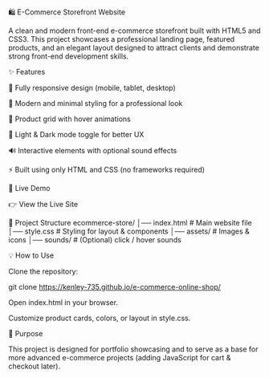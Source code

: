 🛍️ E-Commerce Storefront Website

A clean and modern front-end e-commerce storefront built with HTML5 and CSS3.
This project showcases a professional landing page, featured products, and an elegant layout designed to attract clients and demonstrate strong front-end development skills.

✨ Features

📱 Fully responsive design (mobile, tablet, desktop)

🎨 Modern and minimal styling for a professional look

🛒 Product grid with hover animations

🌙 Light & Dark mode toggle for better UX

🔊 Interactive elements with optional sound effects

⚡ Built using only HTML and CSS (no frameworks required)

🚀 Live Demo

👉 View the Live Site

📂 Project Structure
ecommerce-store/
│── index.html      # Main website file
│── style.css       # Styling for layout & components
│── assets/         # Images & icons
│── sounds/         # (Optional) click / hover sounds

💡 How to Use

Clone the repository:

git clone https://kenley-735.github.io/e-commerce-online-shop/

Open index.html in your browser.

Customize product cards, colors, or layout in style.css.

🎯 Purpose

This project is designed for portfolio showcasing and to serve as a base for more advanced e-commerce projects (adding JavaScript for cart & checkout later).
